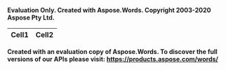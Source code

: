 ﻿

**Evaluation Only. Created with Aspose.Words. Copyright 2003-2020 Aspose Pty Ltd.**

|Cell1|Cell2|
| -: | :-: |

**Created with an evaluation copy of Aspose.Words. To discover the full versions of our APIs please visit: https://products.aspose.com/words/**
